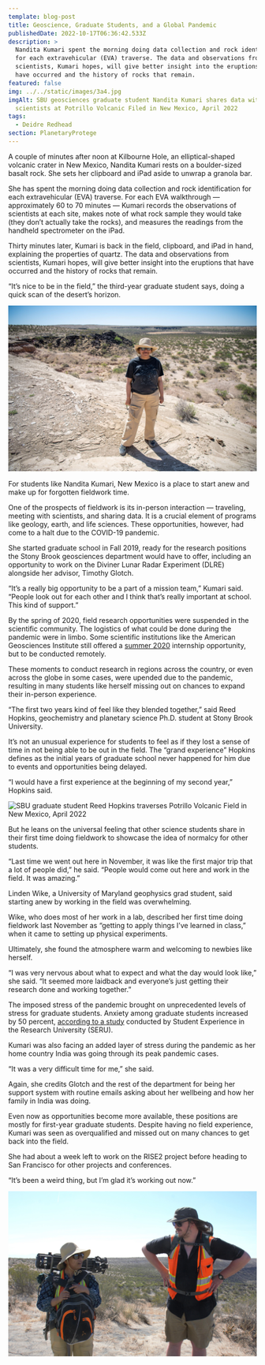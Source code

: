 ```yaml
---
template: blog-post
title: Geoscience, Graduate Students, and a Global Pandemic
publishedDate: 2022-10-17T06:36:42.533Z
description: >
  Nandita Kumari spent the morning doing data collection and rock identification
  for each extravehicular (EVA) traverse. The data and observations from
  scientists, Kumari hopes, will give better insight into the eruptions that
  have occurred and the history of rocks that remain. 
featured: false
img: ../../static/images/3a4.jpg
imgAlt: SBU geosciences graduate student Nandita Kumari shares data with NASA
  scientists at Potrillo Volcanic Filed in New Mexico, April 2022
tags:
  - Deidre Redhead
section: PlanetaryProtege
---
```


A couple of minutes after noon at Kilbourne Hole, an elliptical-shaped volcanic crater in New Mexico, Nandita Kumari rests on a boulder-sized basalt rock. She sets her clipboard and iPad aside to unwrap a granola bar.

She has spent the morning doing data collection and rock identification for each extravehicular (EVA) traverse. For each EVA walkthrough — approximately 60 to 70 minutes — Kumari records the observations of scientists at each site, makes note of what rock sample they would take (they don’t actually take the rocks), and measures the readings from the handheld spectrometer on the iPad.

Thirty minutes later, Kumari is back in the field, clipboard, and iPad in hand, explaining the properties of quartz. The data and observations from scientists, Kumari hopes, will give better insight into the eruptions that have occurred and the history of rocks that remain. 

“It’s nice to be in the field,” the third-year graduate student says, doing a quick scan of the desert’s horizon.

![](../../static/images/3a2.jpg)

For students like Nandita Kumari, New Mexico is a place to start anew and make up for forgotten fieldwork time. 

One of the prospects of fieldwork is its in-person interaction — traveling, meeting with scientists, and sharing data. It is a crucial element of programs like geology, earth, and life sciences. These opportunities, however, had come to a halt due to the COVID-19 pandemic. 

She started graduate school in Fall 2019, ready for the research positions the Stony Brook geosciences department would have to offer, including an opportunity to work on the Diviner Lunar Radar Experiment (DLRE) alongside her advisor, Timothy Glotch. 

“It’s a really big opportunity to be a part of a mission team,” Kumari said. “People look out for each other and I think that’s really important at school. This kind of support.”

By the spring of 2020, field research opportunities were suspended in the scientific community. The logistics of what could be done during the pandemic were in limbo. Some scientific institutions like the American Geosciences Institute still offered a [summer 2020](https://www.americangeosciences.org/news/agis-2020-remote-summer-internships-provide-geoscience-policy-experience) internship opportunity, but to be conducted remotely.

These moments to conduct research in regions across the country, or even across the globe in some cases, were upended due to the pandemic, resulting in many students like herself missing out on chances to expand their in-person experience.

“The first two years kind of feel like they blended together,” said Reed Hopkins, geochemistry and planetary science Ph.D. student at Stony Brook University.

It’s not an unusual experience for students to feel as if they lost a sense of time in not being able to be out in the field. The “grand experience” Hopkins defines as the initial years of graduate school never happened for him due to events and opportunities being delayed.

“I would have a first experience at the beginning of my second year,” Hopkins said.

![SBU graduate student Reed Hopkins traverses Potrillo Volcanic Field in New Mexico, April 2022](../../static/images/3a3.jpg)

But he leans on the universal feeling that other science students share in their first time doing fieldwork to showcase the idea of normalcy for other students.

“Last time we went out here in November, it was like the first major trip that a lot of people did,” he said. “People would come out here and work in the field. It was amazing.”

Linden Wike, a University of Maryland geophysics grad student, said starting anew by working in the field was overwhelming.

Wike, who does most of her work in a lab, described her first time doing fieldwork last November as “getting to apply things I’ve learned in class,” when it came to setting up physical experiments.

Ultimately, she found the atmosphere warm and welcoming to newbies like herself. 

“I was very nervous about what to expect and what the day would look like,” she said. “It seemed more laidback and everyone’s just getting their research done and working together.”

The imposed stress of the pandemic brought on unprecedented levels of stress for graduate students. Anxiety among graduate students increased by 50 percent, [according to a study](https://cshe.berkeley.edu/seru/about-seru/seru-surveys/seru-covid-survey-reports) conducted by Student Experience in the Research University (SERU).

Kumari was also facing an added layer of stress during the pandemic as her home country India was going through its peak pandemic cases.

“It was a very difficult time for me,” she said. 

Again, she credits Glotch and the rest of the department for being her support system with routine emails asking about her wellbeing and how her family in India was doing.

Even now as opportunities become more available, these positions are mostly for first-year graduate students. Despite having no field experience, Kumari was seen as overqualified and missed out on many chances to get back into the field.

She had about a week left to work on the RISE2 project before heading to San Francisco for other projects and conferences.

“It’s been a weird thing, but I’m glad it’s working out now.”

![SBU geosciences grad students Nandita Kumari and Reed Hopkins in Potrillo Volcanic Field, April 2022](../../static/images/3a1.jpg)